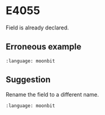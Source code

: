 # E4055

Field is already declared.

## Erroneous example

```{literalinclude} /sources/error_codes/E4055_error/top.mbt
:language: moonbit
```

## Suggestion

Rename the field to a different name.

```{literalinclude} /sources/error_codes/E4055_fixed/top.mbt
:language: moonbit
```
